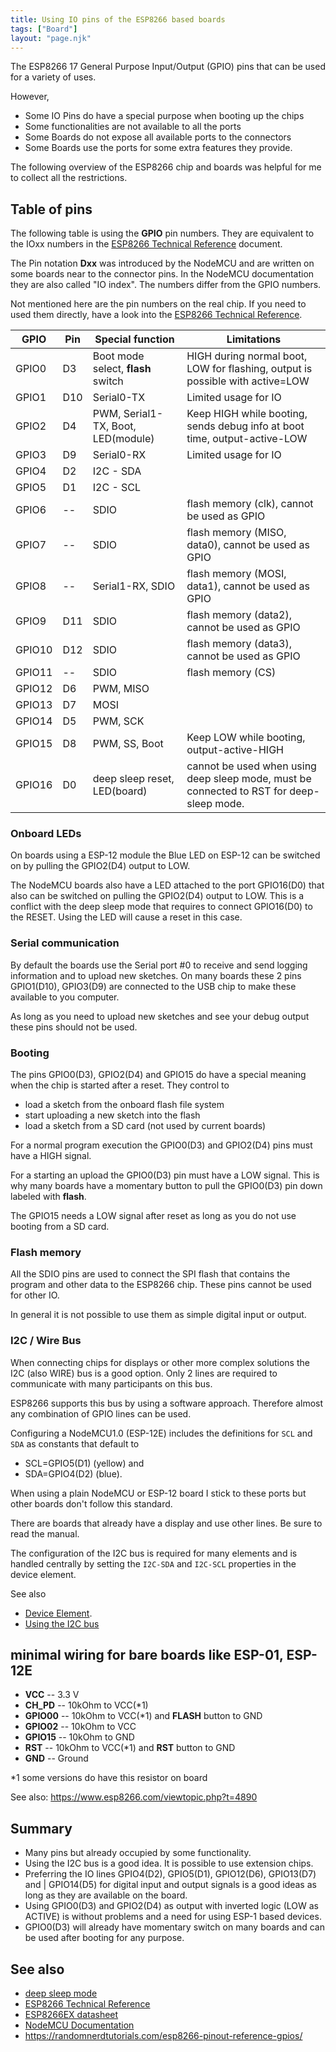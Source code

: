 ```yaml
---
title: Using IO pins of the ESP8266 based boards
tags: ["Board"]
layout: "page.njk"
---
```


The ESP8266 17 General Purpose Input/Output (GPIO) pins that can be used for a variety of uses.

However,

* Some IO Pins do have a special purpose when booting up the chips
* Some functionalities are not available to all the ports
* Some Boards do not expose all available ports to the connectors
* Some Boards use the ports for some extra features they provide.

The following overview of the ESP8266 chip and boards was helpful for me to collect all the restrictions.


## Table of pins

The following table is using the **GPIO** pin numbers. They are equivalent to the IOxx numbers in the [ESP8266 Technical Reference] document.

The Pin notation **Dxx** was introduced by the NodeMCU and are written on some boards near to the connector pins. In the NodeMCU documentation they are also called "IO index". The numbers differ from the GPIO numbers.

Not mentioned here are the pin numbers on the real chip. If you need to used them directly, have a look into the [ESP8266 Technical Reference].

| GPIO   | Pin | Special function                   | Limitations                                                                              |
| ------ | --- | ---------------------------------- | ---------------------------------------------------------------------------------------- |
| GPIO0  | D3  | Boot mode select, **flash** switch | HIGH during normal boot, LOW for flashing, output is possible with active=LOW            |
| GPIO1  | D10 | Serial0-TX                         | Limited usage for IO                                                                     |
| GPIO2  | D4  | PWM, Serial1-TX, Boot, LED(module) | Keep HIGH while booting, sends debug info at boot time, output-active-LOW                |
| GPIO3  | D9  | Serial0-RX                         | Limited usage for IO                                                                     |
| GPIO4  | D2  | I2C - SDA                          |                                                                                          |
| GPIO5  | D1  | I2C - SCL                          |                                                                                          |
| GPIO6  | --  | SDIO                               | flash memory (clk), cannot be used as GPIO                                               |
| GPIO7  | --  | SDIO                               | flash memory (MISO, data0), cannot be used as GPIO                                       |
| GPIO8  | --  | Serial1-RX, SDIO                   | flash memory (MOSI, data1), cannot be used as GPIO                                       |
| GPIO9  | D11 | SDIO                               | flash memory (data2), cannot be used as GPIO                                             |
| GPIO10 | D12 | SDIO                               | flash memory (data3), cannot be used as GPIO                                             |
| GPIO11 | --  | SDIO                               | flash memory (CS)                                                                        |
| GPIO12 | D6  | PWM, MISO                          |                                                                                          |
| GPIO13 | D7  | MOSI                               |                                                                                          |
| GPIO14 | D5  | PWM, SCK                           |                                                                                          |
| GPIO15 | D8  | PWM, SS, Boot                      | Keep LOW while booting, output-active-HIGH                                               |
| GPIO16 | D0  | deep sleep reset, LED(board)       | cannot be used when using deep sleep mode, must be connected to RST for deep-sleep mode. |


### Onboard LEDs

On boards using a ESP-12 module the Blue LED on ESP-12 can be switched on by pulling the GPIO2(D4) output to LOW.

The NodeMCU boards also have a LED attached to the port GPIO16(D0) that also can be switched on pulling the GPIO2(D4) output to LOW.
This is a conflict with the deep sleep mode that requires to connect GPIO16(D0) to the RESET. Using the LED will cause a reset in this case.

### Serial communication

By default the boards use the Serial port \#0 to receive and send logging information and to upload new sketches.
On many boards these 2 pins GPIO1(D10), GPIO3(D9) are connected to the USB chip to make these available to you computer.

As long as you need to upload new sketches and see your debug output these pins should not be used.


### Booting

The pins GPIO0(D3), GPIO2(D4) and GPIO15 do have a special meaning when the chip is started after a reset. They control to

* load a sketch from the onboard flash file system
* start uploading a new sketch into the flash
* load a sketch from a SD card (not used by current boards)

For a normal program execution the GPIO0(D3) and GPIO2(D4) pins must have a HIGH signal.

For a starting an upload the GPIO0(D3) pin must have a LOW signal.
This is why many boards have a momentary button to pull the GPIO0(D3) pin down labeled with **flash**.

The GPIO15 needs a LOW signal after reset as long as you do not use booting from a SD card.


### Flash memory

All the SDIO pins are used to connect the SPI flash that contains the program and other data to the ESP8266 chip.
These pins cannot be used for other IO.

In general it is not possible to use them as simple digital input or output.


### I2C / Wire Bus

When connecting chips for displays or other more complex solutions the I2C (also WIRE) bus is a good option.
Only 2 lines are required to communicate with many participants on this bus.

ESP8266 supports this bus by using a software approach. Therefore almost any combination of GPIO lines can be used.

Configuring a NodeMCU1.0 (ESP-12E) includes the definitions for `SCL` and `SDA` as constants that default to

* SCL=GPIO5(D1) (yellow) and
* SDA=GPIO4(D2) (blue).

When using a plain NodeMCU or ESP-12 board I stick to these ports but other boards don't follow this standard.

There are boards that already have a display and use other lines. Be sure to read the manual.

The configuration of the I2C bus is required for many elements and is handled centrally by setting the
`I2C-SDA` and `I2C-SCL` properties in the device element.

See also

* [Device Element](/elements/device.md).
* [Using the I2C bus](/dev/i2c.md)


## minimal wiring for bare boards like ESP-01, ESP-12E

* **VCC** -- 3.3 V
* **CH_PD** -- 10kOhm to VCC(\*1)
* **GPIO00** -- 10kOhm to VCC(\*1) and **FLASH** button to GND
* **GPIO02** -- 10kOhm to VCC
* **GPIO15** -- 10kOhm to GND
* **RST** -- 10kOhm to VCC(\*1) and **RST** button to GND
* **GND** -- Ground

\*1 some versions do have this resistor on board

See also: <https://www.esp8266.com/viewtopic.php?t=4890>


## Summary

* Many pins but already occupied by some functionality.
* Using the I2C bus is a good idea. It is possible to use extension chips.
* Preferring the IO lines GPIO4(D2), GPIO5(D1), GPIO12(D6), GPIO13(D7) and     |
GPIO14(D5) for digital input and output signals is a good ideas as long as they are available on the board.
* Using GPIO0(D3) and GPIO2(D4) as output with inverted logic (LOW as ACTIVE) is without problems and a need for using ESP-1 based devices.
* GPIO0(D3) will already have momentary switch on many boards and can be used after booting for any purpose.

## See also

* [deep sleep mode](/dev/deepsleep.md)
* [ESP8266 Technical Reference]
* [ESP8266EX datasheet]
* [NodeMCU Documentation]
* <https://randomnerdtutorials.com/esp8266-pinout-reference-gpios/>

[ESP8266 Technical Reference]: https://www.espressif.com/sites/default/files/documentation/esp8266-technical_reference_en.pdf
[ESP8266EX datasheet]: https://www.espressif.com/sites/default/files/documentation/0a-esp8266ex_datasheet_en.pdf
[NodeMCU Documentation]: https://nodemcu.readthedocs.io/en/master/
